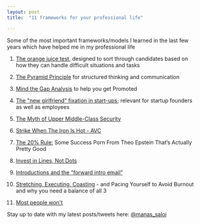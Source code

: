 ```yaml
---
layout: post
title:  "11 frameworks for your professional life"

---
```


Some of the most important frameworks/models I learned in the last few years which have helped me in my professional life

1. [The orange juice test](https://www.intercom.com/blog/the-orange-juice-test/), designed to sort through candidates based on how they can handle difficult situations and tasks

2. [The Pyramid Principle](https://medium.com/lessons-from-mckinsey/the-pyramid-principle-f0885dd3c5c7) for structured thinking and communication

3. [Mind the Gap Analysis](https://medium.com/@ianmcall/mind-the-gap-analysis-and-get-promoted-e4bb4462ef40) to help you get Promoted

4. [The "new girlfriend" fixation in start-ups](https://www.linkedin.com/pulse/new-girlfriend-fixation-start-ups-saumil-majmudar/?trk=v-feed); relevant for startup founders as well as employees

5. [The Myth of Upper Middle-Class Security](https://hackernoon.com/getting-laid-off-in-tech-4e3efed8649b)

6. [Strike When The Iron Is Hot - AVC](https://avc.com/2018/08/strike-when-the-iron-is-hot/)

7. [The 20% Rule:](https://hunterwalk.com/2018/09/13/the-20-rules-some-success-porn-from-theo-epstein-thats-actually-pretty-good/) Some Success Porn From Theo Epstein That’s Actually Pretty Good

8. [Invest in Lines, Not Dots](https://bothsidesofthetable.com/invest-in-lines-not-dots-611f36491d73)

9. [Introductions and the “forward intro email”](https://also.roybahat.com/introductions-and-the-forward-intro-email-14e2827716a1)

10. [Stretching, Executing, Coasting](https://blog.pragmaticengineer.com/stretching-executing-coasting/) - and Pacing Yourself to Avoid Burnout and why you need a balance of all 3

11. [Most people won't](https://bryce.vc/post/64889707700/most-people-wont)

Stay up to date with my latest posts/tweets here: [@manas_saloi](http://twitter.com/manas_saloi)
